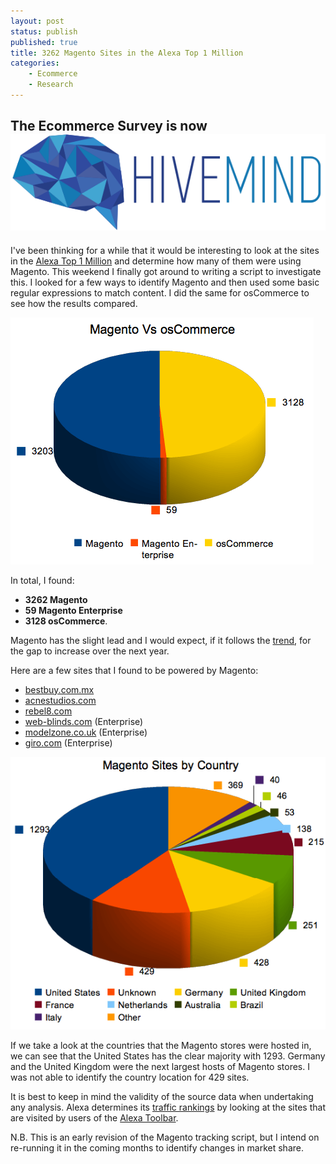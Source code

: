 ```yaml
---
layout: post
status: publish
published: true
title: 3262 Magento Sites in the Alexa Top 1 Million
categories:
    - Ecommerce
    - Research
---
```


<div class="hivemind-promo">
    <h2>The Ecommerce Survey is now <a href="https://askhivemind.com/"><img src="/img/2015/06/hivemind_logo.svg" class="hivemind_logo" /></a></h2>
</div>

I've been thinking for a while that it would be interesting to look at the sites in the <a href="http://www.alexa.com/topsites">Alexa Top 1 Million</a> and determine how many of them were using Magento.  This weekend I finally got around to writing a script to investigate this.  I looked for a few ways to identify Magento and then used some basic regular expressions to match content.  I did the same for osCommerce to see how the results compared.

<img src="/img/2010/10/Screen-shot-2010-10-11-at-21.14.31.png" alt="Magento Vs osCommerce" title="Magento Vs osCommerce" />

In total, I found:

<ul>
    <li><strong>3262 Magento </strong></li>
    <li><strong>59 Magento Enterprise</strong>
    <li><strong>3128 osCommerce</strong>.</li>
</ul>

Magento has the slight lead and I would expect, if it follows the <a href="http://www.google.com/trends?q=magento%2Coscommerce">trend</a>, for the gap to increase over the next year.

Here are a few sites that I found to be powered by Magento:

<ul>
   <li><a href="http://bestbuy.com.mx" rel="nofollow">bestbuy.com.mx</a></li>
   <li><a href="http://acnestudios.com" rel="nofollow">acnestudios.com</a></li>
   <li><a href="http://www.rebel8.com" rel="nofollow">rebel8.com</a></li>
   <li><a href="http://web-blinds.com" rel="nofollow">web-blinds.com</a> (Enterprise)</li>
   <li><a href="http://www.modelzone.co.uk rel="nofollow"">modelzone.co.uk</a> (Enterprise)</li>
   <li><a href="http://www.giro.com/ rel="nofollow"">giro.com</a> (Enterprise)</li>
</ul>


<img src="/img/2010/10/Screen-shot-2010-10-11-at-21.15.03.png" alt="Magento Sites by Country" title="Magento Sites by Country" />

If we take a look at the countries that the Magento stores were hosted in, we can see that the United States has the clear majority with 1293.  Germany and the United Kingdom were the next largest hosts of Magento stores.  I was not able to identify the country location for 429 sites.

It is best to keep in mind the validity of the source data when undertaking any analysis.  Alexa determines its <a href="http://www.alexa.com/faqs/?p=134">traffic rankings</a> by looking at the sites that are visited by users of the <a href="http://www.alexa.com/toolbar">Alexa Toolbar</a>.

<p>N.B.  This is an early revision of the Magento tracking script, but I intend on re-running it in the coming months to identify changes in market share.</p>
